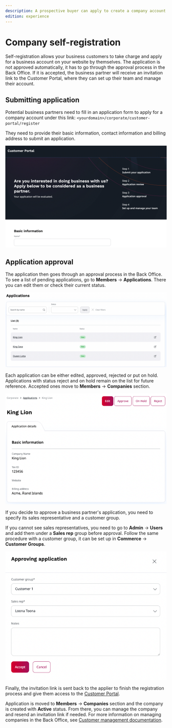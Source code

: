```yaml
---
description: A prospective buyer can apply to create a company account on a seller's website.
edition: experience
---
```


# Company self-registration

Self-registration allows your business customers to take charge and apply for a business account on your website by themselves.
The application is not approved automatically, it has to go through the approval process in the Back Office.
If it is accepted, the business partner will receive an invitation link to the Customer Portal,
where they can set up their team and manage their account.

## Submitting application

Potential business partners need to fill in an application form to apply for a company account under this link:
`<yourdomain>/corporate/customer-portal/register`

They need to provide their basic information, contact information and billing address to submit an application.

![Company self-registration](img/cp_self_registration.png)

## Application approval

The application then goes through an approval process in the Back Office.
To see a list of pending applications, go to **Members** -> **Applications**.
There you can edit them or check their current status.

![List of applications](img/cp_applications_list.png)

Each application can be either edited, approved, rejected or put on hold.
Applications with status reject and on hold remain on the list for future reference.
Accepted ones move to **Members** -> **Companies** section.

![Application](img/cp_application.png)

If you decide to approve a business partner's application, you need to specify its sales representative and a customer group.

If you cannot see sales representatives, you need to go to **Admin** -> **Users** and add them under a **Sales rep** group before approval.
Follow the same procedure with a customer group, it can be set up in **Commerce** -> **Customer Groups**.

![Application approval](img/cp_approving_application.png)

Finally, the invitation link is sent back to the applier to finish the registration process
and give them access to the [Customer Portal](customer_portal.md).

Application is moved to **Members** -> **Companies** section and the company is created with **Active** status.
From there, you can manage the company and resend an invitation link if needed.
For more information on managing companies in the Back Office, see [Customer management documentation](manage_customers.md#manage-company). 
